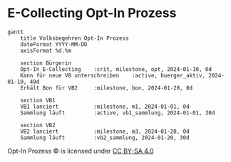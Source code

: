 # E-Collecting Opt-In Prozess

```mermaid
gantt
    title Volksbegehren Opt-In Prozess
    dateFormat YYYY-MM-DD
    axisFormat %d.%m
    
    section Bürgerin
    Opt-In E-Collecting    :crit, milestone, opt, 2024-01-10, 0d
    Kann für neue VB unterschreiben    :active, buerger_aktiv, 2024-01-10, 40d
    Erhält Bon für VB2     :milestone, bon, 2024-01-20, 0d
    
    section VB1
    VB1 lanciert           :milestone, m1, 2024-01-01, 0d
    Sammlung läuft         :active, vb1_sammlung, 2024-01-01, 30d    
    
    section VB2
    VB2 lanciert           :milestone, m3, 2024-01-20, 0d
    Sammlung läuft         :vb2_sammlung, 2024-01-20, 30d

```
Opt-In Prozess © is licensed under [CC BY-SA 4.0](https://creativecommons.org/licenses/by-sa/4.0/)

